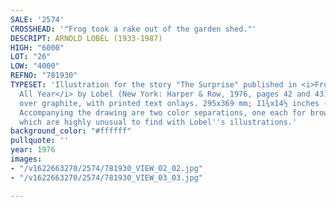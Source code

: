 ```yaml
---
SALE: '2574'
CROSSHEAD: '"Frog took a rake out of the garden shed."'
DESCRIPT: ARNOLD LOBEL (1933-1987)
HIGH: "6000"
LOT: "26"
LOW: "4000"
REFNO: "781930"
TYPESET: 'Illustration for the story "The Surprise" published in <i>Frog and Toad
  All Year</i> by Lobel (New York: Harper & Row, 1976, pages 42 and 43). Pen and ink
  over graphite, with printed text onlays. 295x369 mm; 11¾x14½ inches (sheet). Unsigned.
  Accompanying the drawing are two color separations, one each for brown and green,
  which are highly unusual to find with Lobel''s illustrations.'
background_color: "#ffffff"
pullquote: ''
year: 1976
images:
- "/v1622663270/2574/781930_VIEW_02_02.jpg"
- "/v1622663270/2574/781930_VIEW_03_03.jpg"

---
```

